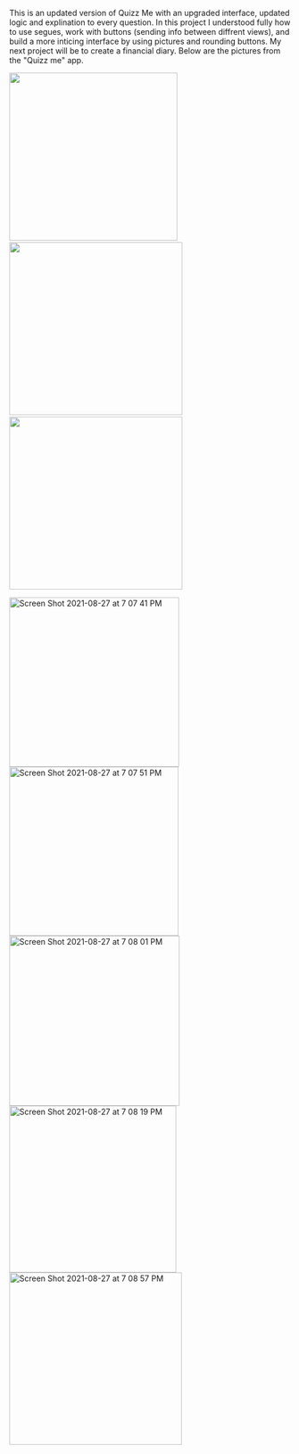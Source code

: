 This is an updated version of Quizz Me with an upgraded interface, updated logic and explination to every question. In this project I understood fully how to use 
segues, work with buttons (sending info between diffrent views), and build a more inticing interface by using pictures and rounding buttons. My next project will be 
to create a financial diary. Below are the pictures from the "Quizz me" app.


<p float="left">
  <img src="https://user-images.githubusercontent.com/67702241/131164489-70b8058e-51ac-4e7e-afa7-7e706dce1c69.png" width="301" />
  &nbsp;&nbsp;
  <img src="https://user-images.githubusercontent.com/67702241/131164494-edb220c0-afd9-439e-941a-f335908d7aff.png" width="310" /> 
  &nbsp;&nbsp;
  <img src="https://user-images.githubusercontent.com/67702241/131164501-31da4bb3-7fdd-46e2-9b8a-1dbd6c2d7c93.png"  width="310" />
</p>


<img width="304" alt="Screen Shot 2021-08-27 at 7 07 41 PM" src="https://user-images.githubusercontent.com/67702241/131164489-70b8058e-51ac-4e7e-afa7-7e706dce1c69.png">
<img width="303" alt="Screen Shot 2021-08-27 at 7 07 51 PM" src="https://user-images.githubusercontent.com/67702241/131164494-edb220c0-afd9-439e-941a-f335908d7aff.png">
<img width="305" alt="Screen Shot 2021-08-27 at 7 08 01 PM" src="https://user-images.githubusercontent.com/67702241/131164501-31da4bb3-7fdd-46e2-9b8a-1dbd6c2d7c93.png">
<img width="299" alt="Screen Shot 2021-08-27 at 7 08 19 PM" src="https://user-images.githubusercontent.com/67702241/131164511-19d2860f-0eec-49ce-9ff5-16c0359a61af.png">
<img width="309" alt="Screen Shot 2021-08-27 at 7 08 57 PM" src="https://user-images.githubusercontent.com/67702241/131164516-184e4c9f-9363-4a8d-96ce-2e25d568f355.png">

